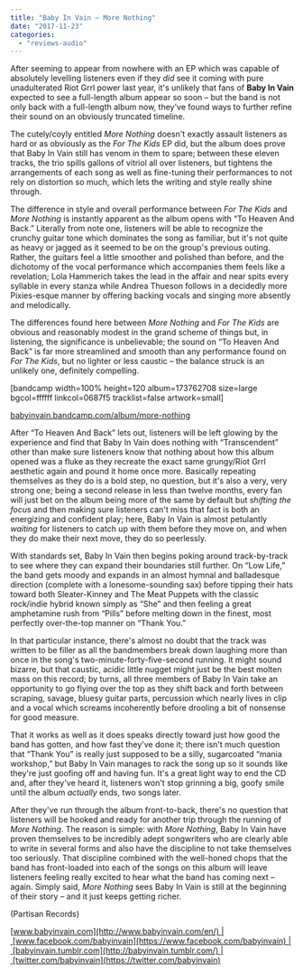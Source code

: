 ```yaml
---
title: "Baby In Vain – More Nothing"
date: "2017-11-23"
categories: 
  - "reviews-audio"
---
```


After seeming to appear from nowhere with an EP which was capable of absolutely levelling listeners even if they _did_ see it coming with pure unadulterated Riot Grrl power last year, it's unlikely that fans of **Baby In Vain** expected to see a full-length album appear so soon – but the band is not only back with a full-length album now, they've found ways to further refine their sound on an obviously truncated timeline.

The cutely/coyly entitled _More Nothing_ doesn't exactly assault listeners as hard or as obviously as the _For The Kids_ EP did, but the album does prove that Baby In Vain still has venom in them to spare; between these eleven tracks, the trio spills gallons of vitriol all over listeners, but tightens the arrangements of each song as well as fine-tuning their performances to not rely on distortion so much, which lets the writing and style really shine through.

The difference in style and overall performance between _For The Kids_ and _More Nothing_ is instantly apparent as the album opens with “To Heaven And Back.” Literally from note one, listeners will be able to recognize the crunchy guitar tone which dominates the song as familiar, but it's not quite as heavy or jagged as it seemed to be on the group's previous outing. Rather, the guitars feel a little smoother and polished than before, and the dichotomy of the vocal performance which accompanies them feels like a revelation; Lola Hammerich takes the lead in the affair and near spits every syllable in every stanza while Andrea Thueson follows in a decidedly more Pixies-esque manner by offering backing vocals and singing more absently and melodically.

The differences found here between _More Nothing_ and _For The Kids_ are obvious and reasonably modest in the grand scheme of things but, in listening, the significance is unbelievable; the sound on “To Heaven And Back” is far more streamlined and smooth than any performance found on _For The Kids_, but no lighter or less caustic – the balance struck is an unlikely one, definitely compelling.

\[bandcamp width=100% height=120 album=173762708 size=large bgcol=ffffff linkcol=0687f5 tracklist=false artwork=small\]

[babyinvain.bandcamp.com/album/more-nothing](https://babyinvain.bandcamp.com/album/more-nothing)

After “To Heaven And Back” lets out, listeners will be left glowing by the experience and find that Baby In Vain does nothing with “Transcendent” other than make sure listeners know that nothing about how this album opened was a fluke as they recreate the exact same grungy/Riot Grrl aesthetic again and pound it home once more. Basically repeating themselves as they do is a bold step, no question, but it's also a very, very strong one; being a second release in less than twelve months, every fan will just bet on the album being more of the same by default but _shifting the focus_ and then making sure listeners can't miss that fact is both an energizing and confident play; here, Baby In Vain is almost petulantly _waiting_ for listeners to catch up with them before they move on, and when they do make their next move, they do so peerlessly.

With standards set, Baby In Vain then begins poking around track-by-track to see where they can expand their boundaries still further. On “Low Life,” the band gets moody and expands in an almost hymnal and balladesque direction (complete with a lonesome-sounding sax) before tipping their hats toward both Sleater-Kinney and The Meat Puppets with the classic rock/indie hybrid known simply as “She” and then feeling a great amphetamine rush from “Pills” before melting down in the finest, most perfectly over-the-top manner on “Thank You.”

In that particular instance, there's almost no doubt that the track was written to be filler as all the bandmembers break down laughing more than once in the song's two-minute-forty-five-second running. It might sound bizarre, but that caustic, acidic little nugget might just be the best molten mass on this record; by turns, all three members of Baby In Vain take an opportunity to go flying over the top as they shift back and forth between scraping, savage, bluesy guitar parts, percussion which nearly lives in clip and a vocal which screams incoherently before drooling a bit of nonsense for good measure.

That it works as well as it does speaks directly toward just how good the band has gotten, and how fast they've done it; there isn't much question that “Thank You” is really just supposed to be a silly, sugarcoated “mania workshop,” but Baby In Vain manages to rack the song up so it sounds like they're just goofing off and having fun. It's a great light way to end the CD and, after they've heard it, listeners won't stop grinning a big, goofy smile until the album _actually_ ends, two songs later.

After they've run through the album front-to-back, there's no question that listeners will be hooked and ready for another trip through the running of _More Nothing_. The reason is simple: with _More Nothing_, Baby In Vain have proven themselves to be incredibly adept songwriters who are clearly able to write in several forms and also have the discipline to not take themselves too seriously. That discipline combined with the well-honed chops that the band has front-loaded into each of the songs on this album will leave listeners feeling really excited to hear what the band has coming next – again. Simply said, _More Nothing_ sees Baby In Vain is still at the beginning of their story – and it just keeps getting richer.

(Partisan Records)

[www.babyinvain.com](http://www.babyinvain.com/en/) | [www.facebook.com/babyinvain](https://www.facebook.com/babyinvain) | [babyinvain.tumblr.com](http://babyinvain.tumblr.com/) | [twitter.com/babyinvain](https://twitter.com/babyinvain)

